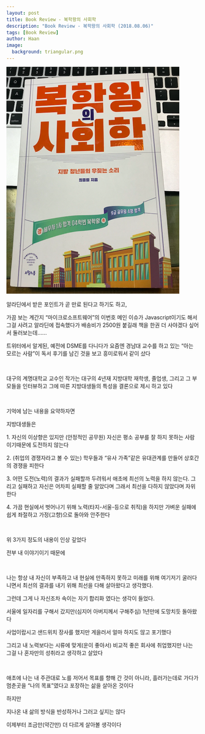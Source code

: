 ```yaml
---
layout: post
title: Book Review - 복학왕의 사회학
description: "Book Review - 복학왕의 사회학 (2018.08.06)" 
tags: [Book Review]
author: Haan
image:
  background: triangular.png
---
```

<img src="/assets/img/bochakwang.jpg">
<br/>

<p> 알라딘에서 받은 포인트가 곧 만료 된다고 하기도 하고,</P>
<p>가끔 보는 계간지 “마이크로소프트웨어”의 이번호 메인 이슈가 Javascript이기도 해서 그걸 사려고 알라딘에 접속했다가 배송비가 2500원 붙길래 책을 한권 더 사야겠다 싶어서 둘러보는데......</P>
<p>트위터에서 알게된, 예전에 DSME를 다니다가 요즘엔 경남대 교수를 하고 있는 “아는 모르는 사람”이 독서 후기를 남긴 것을 보고 흥미로워서 같이 샀다</p>

<br/>
<p>대구의 계명대학교 교수인 작가는 대구의 4년재 지방대학 재학생, 졸업생, 그리고 그 부모들을 인터뷰하고 그에 따른 지방대생들의 특성을 결론으로 제시 하고 있다</p>

<br/>
<p>기억에 남는 내용을 요약하자면</p>
<p>지방대생들은</p> 
<p>1. 자신의 이상향은 있지만 (안정적인 공무원) 자신은 평소 공부를 잘 하지 못하는 사람이기때문에 도전하지 않는다</p>
<p>2. (취업의 경쟁자라고 볼 수 있는) 학우들과 “유사 가족”같은 유대관계를 만들어 상호간의 경쟁을 피한다</p>
<p>3. 어떤 도전(노력)의 결과가 실패할까 두려워서  애초에 최선의 노력을 하지 않는다. 그리고 실패하고 자신은 어차피 실패할 줄 알았다며 그래서 최선을 다하지 않았다며 자위한다</p>
<p>4. 가끔 현실에서 벗어나기 위해 노력(타지-서울-등으로 취직)을 하지만 가벼운 실패에 쉽게 좌절하고 가정(고향)으로 돌아와 안주한다</p>

<br/>
<p>위 3가지 정도의 내용이 인상 깊었다</p>
<p>전부 내 이야기이기 때문에</p>
<br/>
<p>나는 항상 내 자신이 부족하고 내 현실에 만족하지 못하고 미래를 위해 여기저기 굴러다니면서 최선의 결과를 내기 위해 최선을 다해 살아왔다고 생각했다. </p>
<p>그런데 그게 나 자신조차 속이는 자기 합리화 였다는 생각이 들었다.</p>

<p>서울에 일자리를 구해서 갔지만(심지어 아버지께서 구해주심) 1년만에 도망치듯 돌아왔다</p>
<p>사업이랍시고 샌드위치 장사를 했지만 게을러서 얼마 하지도 않고 포기했다</p>
<p>그리고 내 노력보다는 시류에 맞게(운이 좋아서) 비교적 좋은 회사에 취업했지만 나는 그걸 나 혼자만의 성취라고 생각하고 살았다</p>
<br/>
<p>애초에 나는 내 주관대로 노를 저어서 목표를 향해 간 것이 아니라, 흘러가는데로 가다가 멈춘곳을 “나의 목표”였다고 포장하는 삶을 살아온 것이다</p>
<bt/>
<p>하지만</p> 
<p>지나온 내 삶의 방식을 반성하거나 그러고 싶지는 않다 </p>
<p>이제부터 조금만(약간만) 더 다르게 살아볼 생각이다</p>